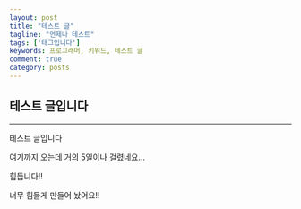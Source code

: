 ```yaml
---
layout: post
title: "테스트 글"
tagline: "언제나 테스트"
tags: ['태그입니다']
keywords: 프로그래머, 키워드, 테스트 글
comment: true
category: posts
---
```


## 테스트 글입니다 ##
----------
테스트 글입니다

여기까지 오는데 거의 5일이나 걸렸네요...

힘듭니다!!

너무 힘들게 만들어 놨어요!!
